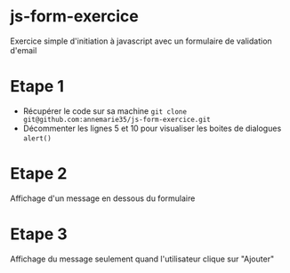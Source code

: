 # js-form-exercice
Exercice simple d'initiation à javascript avec un formulaire de validation d'email

# Etape 1

- Récupérer le code sur sa machine
`git clone git@github.com:annemarie35/js-form-exercice.git`
- Décommenter les lignes 5 et 10 pour visualiser les boites de dialogues `alert()`

# Etape 2

Affichage d'un message en dessous du formulaire

# Etape 3

Affichage du message seulement quand l'utilisateur clique sur "Ajouter"
